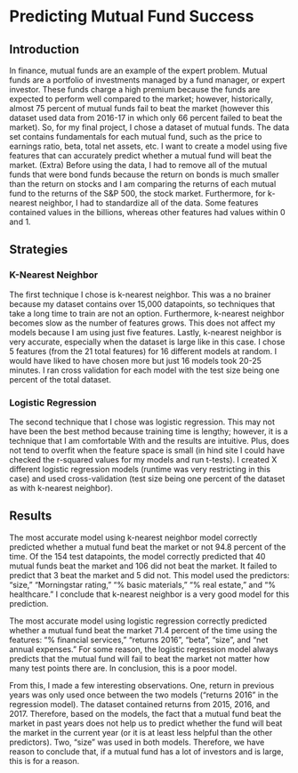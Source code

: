 # Predicting Mutual Fund Success
## Introduction
In finance, mutual funds are an example of the expert problem. Mutual funds are a portfolio of investments managed by a fund manager, or expert investor. These funds charge a high premium because the funds are expected to perform well compared to the market; however, historically, almost 75 percent of mutual funds fail to beat the market (however this dataset used data from 2016-17 in which only 66 percent failed to beat the market). So, for my final project, I chose a dataset of mutual funds. The data set contains fundamentals for each mutual fund, such as the price to earnings ratio, beta, total net assets, etc. I want to create a model using five features that can accurately predict whether a mutual fund will beat the market. (Extra) Before using the data, I had to remove all of the mutual funds that were bond funds because the return on bonds is much smaller than the return on stocks and I am comparing the returns of each mutual fund to the returns of the S&P 500, the stock market. Furthermore, for k-nearest neighbor, I had to standardize all of the data. Some features contained values in the billions, whereas other features had values within 0 and 1.
## Strategies
### K-Nearest Neighbor
The first technique I chose is k-nearest neighbor. This was a no brainer because my dataset contains over 15,000 datapoints, so techniques that take a long time to train are not an option. Furthermore, k-nearest neighbor becomes slow as the number of features grows. This does not affect my models because I am using just five features. Lastly, k-nearest neighbor is very accurate, especially when the dataset is large like in this case. I chose 5 features (from the 21 total features) for 16 different models at random. I would have liked to have chosen more but just 16 models took 20-25 minutes. I ran cross validation for each model with the test size being one percent of the total dataset.
### Logistic Regression
The second technique that I chose was logistic regression. This may not have been the best method because training time is lengthy; however, it is a technique that I am comfortable
With and the results are intuitive. Plus, does not tend to overfit when the feature space is small (in hind site I could have checked the r-squared values for my models and run t-tests). I created X different logistic regression models (runtime was very restricting in this case) and used cross-validation (test size being one percent of the dataset as with k-nearest neighbor).
## Results
The most accurate model using k-nearest neighbor model correctly predicted whether a mutual fund beat the market or not 94.8 percent of the time. Of the 154 test datapoints, the model correctly predicted that 40 mutual funds beat the market and 106 did not beat the market. It failed to predict that 3 beat the market and 5 did not. This model used the predictors: “size,” “Morningstar rating,” “% basic materials,” “% real estate,” and “% healthcare.” I conclude that k-nearest neighbor is a very good model for this prediction.  
  
The most accurate model using logistic regression correctly predicted whether a mutual fund beat the market 71.4 percent of the time using the features: “% financial services,” “returns 2016”, “beta”, “size”, and “net annual expenses.” For some reason, the logistic regression model always predicts that the mutual fund will fail to beat the market not matter how many test points there are. In conclusion, this is a poor model.   
  
From this, I made a few interesting observations. One, return in previous years was only used once between the two models (“returns 2016” in the regression model). The dataset contained returns from 2015, 2016, and 2017. Therefore, based on the models, the fact that a mutual fund beat the market in past years does not help us to predict whether the fund will beat the market in the current year (or it is at least less helpful than the other predictors). Two, “size” was used in both models. Therefore, we have reason to conclude that, if a mutual fund has a lot of investors and is large, this is for a reason.
